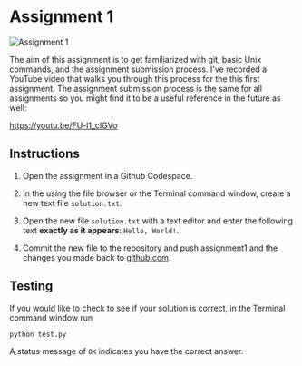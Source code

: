 # Assignment 1

![Assignment 1](https://github.com/PGE311/assignment1-solution/actions/workflows/main.yml/badge.svg)  

The aim of this assignment is to get familiarized with git, basic Unix commands, and the assignment submission process.  I've recorded a YouTube video that walks you through this process for the this first assignment.  The assignment submission process is the same for all assignments so you might find it to be a useful reference in the future as well:

https://youtu.be/FU-l1_cIGVo

## Instructions

 1. Open the assignment in a Github Codespace.

 2. In the using the file browser or the Terminal command window, create a new text file `solution.txt`.

 3. Open the new file `solution.txt` with a text editor and enter the following text **exactly as it appears**: `Hello, World!`.

 4. Commit the new file to the repository and push assignment1 and the changes you made back to [github.com](http://github.com).

 ## Testing

If you would like to check to see if your solution is correct, in the Terminal command window run

 ```bash
 python test.py
 ```

 A status message of `OK` indicates you have the correct answer.
